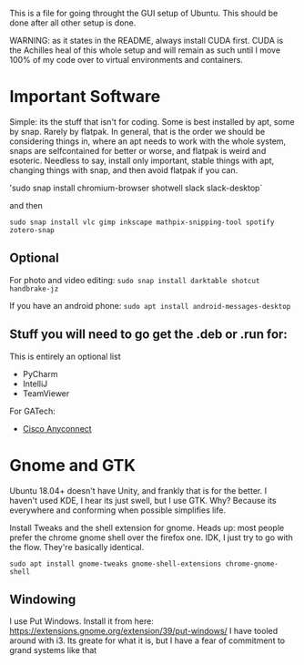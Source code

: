 This is a file for going throught the GUI setup of Ubuntu. This should be done after all other setup is done.

WARNING: as it states in the README, always install CUDA first. CUDA is the Achilles heal of this whole setup and will remain as such until I move 100% of my code over to virtual environments and containers.

# Important Software 

Simple: its the stuff that isn't for coding. Some is best installed by apt, some by snap. Rarely by flatpak. In general, that is the order we should be considering things in, where an apt needs to work with the whole system, snaps are selfcontained for better or worse, and flatpak is weird and esoteric. Needless to say, install only important, stable things with apt, changing things with snap, and then avoid flatpak if you can.

'sudo snap install chromium-browser shotwell slack slack-desktop`

and then

`sudo snap install vlc gimp inkscape mathpix-snipping-tool spotify zotero-snap`

## Optional

For photo and video editing:
`sudo snap install darktable shotcut handbrake-jz`

If you have an android phone: 
`sudo apt install android-messages-desktop`

## Stuff you will need to go get the .deb or .run for:

This is entirely an optional list

 * PyCharm 
 * IntelliJ
 * TeamViewer
 

For GATech:
* [Cisco Anyconnect](https://software.cisco.com/download/home/286281283/type/282364313/release/4.8.03036)

# Gnome and GTK

Ubuntu 18.04+ doesn't have Unity, and frankly that is for the better. I haven't used KDE, I hear its just swell, but I use GTK. Why? Because its everywhere and conforming when possible simplifies life.

Install Tweaks and the shell extension for gnome. Heads up: most people prefer the chrome gnome shell over the firefox one. IDK, I just try to go with the flow. They're basically identical.

`sudo apt install gnome-tweaks gnome-shell-extensions chrome-gnome-shell`

## Windowing
I use Put Windows. Install it from here: https://extensions.gnome.org/extension/39/put-windows/
I have tooled around with i3. Its greate for what it is, but I have a fear of commitment to grand systems like that

